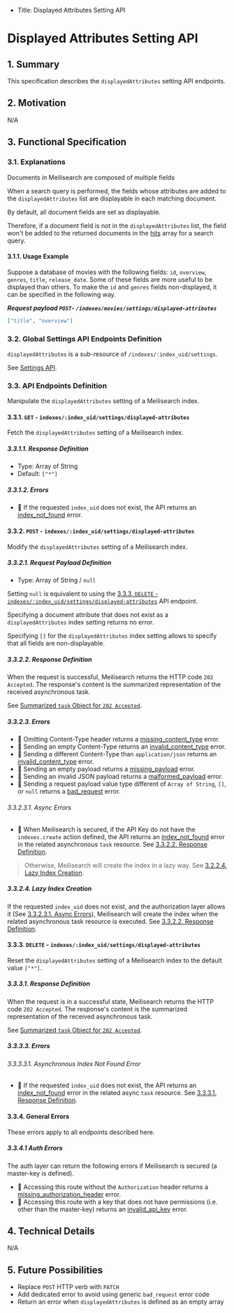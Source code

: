 - Title: Displayed Attributes Setting API

# Displayed Attributes Setting API

## 1. Summary

This specification describes the `displayedAttributes` setting API endpoints.

## 2. Motivation
N/A

## 3. Functional Specification

### 3.1. Explanations

Documents in Meilisearch are composed of multiple fields

When a search query is performed, the fields whose attributes are added to the `displayedAttributes` list are displayable in each matching document.

By default, all document fields are set as displayable.

Therefore, if a document field is not in the `displayedAttributes` list, the field won't be added to the returned documents in the [hits](0118-search-api.md#1221-hits) array for a search query.

#### 3.1.1. Usage Example

Suppose a database of movies with the following fields: `id`, `overview`, `genres`, `title`, `release_date`. Some of these fields are more useful to be displayed than others. To make the `id` and `genres` fields non-displayed, it can be specified in the following way.

***Request payload `POST`- `/indexes/movies/settings/displayed-attributes`***
```json
["title", "overview"]
```

### 3.2. Global Settings API Endpoints Definition

`displayedAttributes` is a sub-resource of `/indexes/:index_uid/settings`.

See [Settings API](0000-settings-api.md).

### 3.3. API Endpoints Definition

Manipulate the `displayedAttributes` setting of a Meilisearch index.

#### 3.3.1. `GET` - `indexes/:index_uid/settings/displayed-attributes`

Fetch the `displayedAttributes` setting of a Meilisearch index.

##### 3.3.1.1. Response Definition

- Type: Array of String
- Default: `["*"]`

##### 3.3.1.2. Errors

- 🔴 If the requested `index_uid` does not exist, the API returns an [index_not_found](0061-error-format-and-definitions.md#index_not_found) error.

#### 3.3.2. `POST` - `indexes/:index_uid/settings/displayed-attributes`

Modify the `displayedAttributes` setting of a Meilisearch index.

##### 3.3.2.1. Request Payload Definition

- Type: Array of String / `null`

Setting `null` is equivalent to using the [3.3.3. `DELETE` - `indexes/:index_uid/settings/displayed-attributes`](#333-delete---indexesindexuidsettingsdisplayed-attributes) API endpoint.

Specifying a document attribute that does not exist as a `displayedAttributes` index setting returns no error.

Specifying `[]` for the `displayedAttributes` index setting allows to specify that all fields are non-displayable.

##### 3.3.2.2. Response Definition

When the request is successful, Meilisearch returns the HTTP code `202 Accepted`. The response's content is the summarized representation of the received asynchronous task.

See [Summarized `task` Object for `202 Accepted`](0060-tasks-api.md#summarized-task-object-for-202-accepted).

##### 3.3.2.3. Errors

- 🔴 Omitting Content-Type header returns a [missing_content_type](0061-error-format-and-definitions.md#missing_content_type) error.
- 🔴 Sending an empty Content-Type returns an [invalid_content_type](0061-error-format-and-definitions.md#invalid_content_type) error.
- 🔴 Sending a different Content-Type than `application/json` returns an [invalid_content_type](0061-error-format-and-definitions.md#invalid_content_type) error.
- 🔴 Sending an empty payload returns a [missing_payload](0061-error-format-and-definitions.md#missing_payload) error.
- 🔴 Sending an invalid JSON payload returns a [malformed_payload](0061-error-format-and-definitions.md#malformed_payload) error.
- 🔴 Sending a request payload value type different of `Array of String`, `[]`,  or `null` returns a [bad_request](0061-error-format-and-definitions.md#bad_request) error.

###### 3.3.2.3.1. Async Errors

- 🔴 When Meilisearch is secured, if the API Key do not have the `indexes.create` action defined, the API returns an [index_not_found](0061-error-format-and-definitions.md#index_not_found) error in the related asynchronous `task` resource. See [3.3.2.2. Response Definition](#3222-response-definition).

> Otherwise, Meilisearch will create the index in a lazy way. See [3.2.2.4. Lazy Index Creation](#3224-lazy-index-creation).

##### 3.3.2.4. Lazy Index Creation

If the requested `index_uid` does not exist, and the authorization layer allows it (See [3.3.2.3.1. Async Errors](#33231-async-errors)), Meilisearch will create the index when the related asynchronous task resource is executed. See [3.3.2.2. Response Definition](#3322-response-definition).

#### 3.3.3. `DELETE` - `indexes/:index_uid/settings/displayed-attributes`

Reset the `displayedAttributes` setting of a Meilisearch index to the default value `["*"]`.

##### 3.3.3.1. Response Definition

When the request is in a successful state, Meilisearch returns the HTTP code `202 Accepted`. The response's content is the summarized representation of the received asynchronous task.

See [Summarized `task` Object for `202 Accepted`](0060-tasks-api.md#summarized-task-object-for-202-accepted).

##### 3.3.3.3. Errors

###### 3.3.3.3.1. Asynchronous Index Not Found Error

- 🔴 If the requested `index_uid` does not exist, the API returns an [index_not_found](0061-error-format-and-definitions.md#index_not_found) error in the related async `task` resource. See [3.3.3.1. Response Definition](#3331-response-definition).

#### 3.3.4. General Errors

These errors apply to all endpoints described here.

##### 3.3.4.1 Auth Errors

The auth layer can return the following errors if Meilisearch is secured (a master-key is defined).

- 🔴 Accessing this route without the `Authorization` header returns a [missing_authorization_header](0061-error-format-and-definitions.md#missing_authorization_header) error.
- 🔴 Accessing this route with a key that does not have permissions (i.e. other than the master-key) returns an [invalid_api_key](0061-error-format-and-definitions.md#invalid_api_key) error.

## 4. Technical Details
N/A

## 5. Future Possibilities
- Replace `POST` HTTP verb with `PATCH`
- Add dedicated error to avoid using generic `bad_request` error code
- Return an error when `displayedAttributes` is defined as an empty array